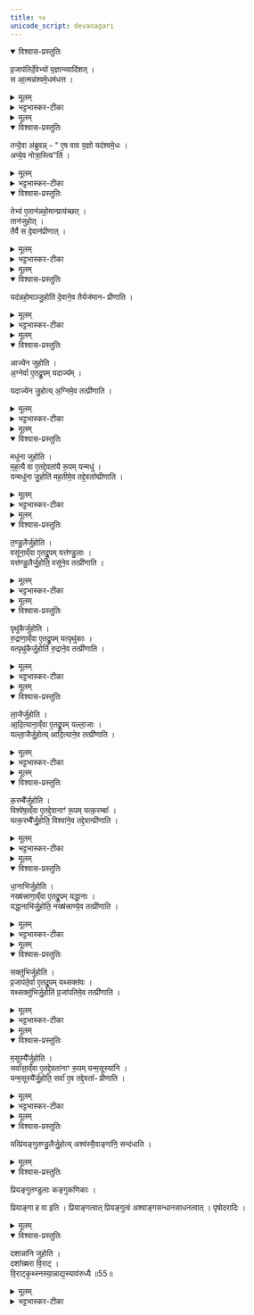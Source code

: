 ```yaml
---
title: १४
unicode_script: devanagari
---
```


<details open><summary>विश्वास-प्रस्तुतिः</summary>

प्र॒जाप॑तिर्दे॒वेभ्यो॑ य॒ज्ञान्व्यादि॑शत् ।  
स आ॒त्मन्न॑श्वमे॒धम॑धत्त ।  
</details>

<details><summary>मूलम्</summary>

प्र॒जाप॑तिर्दे॒वेभ्यो॑ य॒ज्ञान्व्यादि॑शत् ।  
स आ॒त्मन्न॑श्वमे॒धम॑धत्त ।  
</details>

<details><summary>भट्टभास्कर-टीका</summary>

1प्रजापपतिर्देवेभ्य इत्यादि ॥
पत्नी संयाजनान्तेऽहन्यग्निष्टोमे तु संस्थिते ।  
प्रजापतिसमे गीतवीणागणकिभिर्नृपे ॥  


अस्तंगते सहस्रांशौ वारुण्या त्वर्थनिर्मिताः ।  
षट्त्रिंशतमथासन्दीस्तावन्तोऽध्वर्यवो वृताः ॥  

अप्राकृताः स्रुवैर्दीर्घदण्डैः खदिरसम्भवैः ।  
सर्वां तां रात्रिमन्नानि दशाज्यादीनि जुह्वति ॥  

इदमिदानीं विदधाति । अश्वमेधव्यतिरिक्तान् यज्ञान् व्यादिश्य पृथक्पृथक् विभज्य अश्वमेधं आत्मन्येव स्थापितवान् ।  
</details>


<details><summary>मूलम्</summary>

तन्दे॒वा अ॑ब्रुवन् ।  
ए॒ष वाव य॒ज्ञः ।  
यद॑श्वमे॒धः ।  
अप्ये॒व नोत्रा॒स्त्विति॑ ।  
</details>

<details open><summary>विश्वास-प्रस्तुतिः</summary>

तन्दे॒वा अ॑ब्रुवन्न् - " ए॒ष वाव य॒ज्ञो यद॑श्वमे॒धः ।  
अप्ये॒व नोत्रा॒स्त्वि"ति॑ ।  
</details>

<details><summary>मूलम्</summary>

तन्दे॒वा अ॑ब्रुवन्न् - " ए॒ष वाव य॒ज्ञो यद॑श्वमे॒धः ।  
अप्ये॒व नोत्रा॒स्त्वि"ति॑ ।  
</details>

<details><summary>भट्टभास्कर-टीका</summary>

अथ तं देवा अब्रुवन् एषः अश्वमेधः एव यज्ञः अन्ये यज्ञाभासाः। तस्मात् अस्मिन् यज्ञे अस्माकं यत्किंचिदप्यस्त्वेव अल्पमस्त्विति यावत् । अस्माकमप्यस्त्विति वा तेभ्यः एतान् अन्नहोमान् वक्ष्यमाणान् 'एकस्मै स्वाहा' इत्यादीन् प्रादात् ।  
</details>

<details open><summary>विश्वास-प्रस्तुतिः</summary>

तेभ्य॑ ए॒तान॑न्नहो॒मान्प्राय॑च्छत् ।  
तान॑जुहोत् ।  
तैर्वै स दे॒वान॑प्रीणात् ।  
</details>

<details><summary>मूलम्</summary>

तेभ्य॑ ए॒तान॑न्नहो॒मान्प्राय॑च्छत् ।  
तान॑जुहोत् ।  
तैर्वै स दे॒वान॑प्रीणात् ।  
</details>

<details><summary>भट्टभास्कर-टीका</summary>

तेभ्यश्च तानजुहोत् तैश्च तानप्रीणयत् ।  
</details>


<details><summary>मूलम्</summary>

यद॑न्नहो॒माञ्जु॒होति॑ ॥50॥  
दे॒वाने॒व तैर्यज॑मानᳶ प्रीणाति ।  
</details>

<details open><summary>विश्वास-प्रस्तुतिः</summary>

यद॑न्नहो॒माञ्जु॒होति॑ दे॒वाने॒व तैर्यज॑मानᳶ प्रीणाति ।  
</details>

<details><summary>मूलम्</summary>

यद॑न्नहो॒माञ्जु॒होति॑ दे॒वाने॒व तैर्यज॑मानᳶ प्रीणाति ।  
</details>

<details><summary>भट्टभास्कर-टीका</summary>

यदित्यादि । गतम् ।  

अवनीयानि होतव्यानि अन्नहोमाः ॥
</details>


<details><summary>मूलम्</summary>

आज्ये॑न जुहोति ।  
अ॒ग्नेर्वा ए॒तद्रू॒पम् ।  
यदाज्य᳚म् ।  
यदाज्ये॑न जु॒होति॑ ।  
अ॒ग्निमे॒व तत्प्री॑णाति ।  
</details>

<details open><summary>विश्वास-प्रस्तुतिः</summary>

आज्ये॑न जुहोति ।  
अ॒ग्नेर्वा ए॒तद्रू॒पम्  यदाज्य᳚म् ।   

यदाज्ये॑न जु॒होत्य् अ॒ग्निमे॒व तत्प्री॑णाति ।  
</details>

<details><summary>मूलम्</summary>

आज्ये॑न जुहोति ।  
अ॒ग्नेर्वा ए॒तद्रू॒पम्  यदाज्य᳚म् ।   

यदाज्ये॑न जु॒होत्य् अ॒ग्निमे॒व तत्प्री॑णाति ।  
</details>

<details><summary>भट्टभास्कर-टीका</summary>

2रूपवत्प्रियतमत्वात् आज्यमग्निरूपम् । एवं सर्वत्र ।  
</details>


<details><summary>मूलम्</summary>

मधु॑ना जुहोति ।  
म॒ह॒त्यै वा ए॒तद्दे॒वता॑यै रू॒पम् ।  
यन्मधु॑ ।  
यन्मधु॑ना जु॒होति॑ ॥51॥  
म॒ह॒तीमे॒व तद्दे॒वता᳚म्प्रीणाति ।  
</details>

<details open><summary>विश्वास-प्रस्तुतिः</summary>

मधु॑ना जुहोति ।  
म॒ह॒त्यै वा ए॒तद्दे॒वता॑यै रू॒पम् यन्मधु॑ ।  
यन्मधु॑ना जु॒होति॑ मह॒तीमे॒व तद्दे॒वता᳚म्प्रीणाति ।  
</details>

<details><summary>मूलम्</summary>

मधु॑ना जुहोति ।  
म॒ह॒त्यै वा ए॒तद्दे॒वता॑यै रू॒पम् यन्मधु॑ ।  
यन्मधु॑ना जु॒होति॑ मह॒तीमे॒व तद्दे॒वता᳚म्प्रीणाति ।  
</details>

<details><summary>भट्टभास्कर-टीका</summary>

महती देवता महादेवः विश्वाधिक्यं महत्त्वम् ।  
</details>


<details><summary>मूलम्</summary>

त॒ण्डु॒लैर्जु॑होति ।  
वसू॑ना॒व्ँवा ए॒तद्रू॒पम् ।  
यत्त॑ण्डु॒लाः ।  
यत्त॑ण्डु॒लैर्जु॒होति॑ ।  
वसू॑ने॒व तत्प्री॑णाति ।  
</details>

<details open><summary>विश्वास-प्रस्तुतिः</summary>

त॒ण्डु॒लैर्जु॑होति ।  
वसू॑ना॒व्ँवा ए॒तद्रू॒पम् यत्त॑ण्डु॒लाः ।  
यत्त॑ण्डु॒लैर्जु॒होति॒ वसू॑ने॒व तत्प्री॑णाति ।  
</details>

<details><summary>मूलम्</summary>

त॒ण्डु॒लैर्जु॑होति ।  
वसू॑ना॒व्ँवा ए॒तद्रू॒पम् यत्त॑ण्डु॒लाः ।  
यत्त॑ण्डु॒लैर्जु॒होति॒ वसू॑ने॒व तत्प्री॑णाति ।  
</details>

<details><summary>भट्टभास्कर-टीका</summary>

तण्डुलाः व्रीहितण्डुलाः ।  
</details>


<details><summary>मूलम्</summary>

पृथु॑कैर्जुहोति ।  
रु॒द्राणा॒व्ँवा ए॒तद्रू॒पम् ।  
यत्पृथु॑काः ।  
यत्पृथु॑कैर्जु॒होति॑ ॥52॥  
रु॒द्राने॒व तत्प्री॑णाति ।  
</details>

<details open><summary>विश्वास-प्रस्तुतिः</summary>

पृथु॑कैर्जुहोति ।  
रु॒द्राणा॒व्ँवा ए॒तद्रू॒पम्  यत्पृथु॑काः ।  
यत्पृथु॑कैर्जु॒होति॑ रु॒द्राने॒व तत्प्री॑णाति ।  
</details>

<details><summary>मूलम्</summary>

पृथु॑कैर्जुहोति ।  
रु॒द्राणा॒व्ँवा ए॒तद्रू॒पम्  यत्पृथु॑काः ।  
यत्पृथु॑कैर्जु॒होति॑ रु॒द्राने॒व तत्प्री॑णाति ।  
</details>

<details><summary>भट्टभास्कर-टीका</summary>

पृथुकाः चिपिटकाः ।  
</details>


<details><summary>मूलम्</summary>

ला॒जैर्जु॑होति ।  
आ॒दि॒त्याना॒व्ँवा ए॒तद्रू॒पम् ।  
यल्ला॒जाः ।  
यल्ला॒जैर्जु॒होति॑ ।  
आ॒दि॒त्याने॒व तत्प्री॑णाति ।  
</details>

<details open><summary>विश्वास-प्रस्तुतिः</summary>

ला॒जैर्जु॑होति ।  
आ॒दि॒त्याना॒व्ँवा ए॒तद्रू॒पम्  यल्ला॒जाः ।  
यल्ला॒जैर्जु॒होत्य् आदि॒त्याने॒व तत्प्री॑णाति ।  
</details>

<details><summary>मूलम्</summary>

ला॒जैर्जु॑होति ।  
आ॒दि॒त्याना॒व्ँवा ए॒तद्रू॒पम्  यल्ला॒जाः ।  
यल्ला॒जैर्जु॒होत्य् आदि॒त्याने॒व तत्प्री॑णाति ।  
</details>

<details><summary>भट्टभास्कर-टीका</summary>

लाजाः व्रीहिभवाः तण्डुलपरिणामाः ।  
</details>


<details><summary>मूलम्</summary>

क॒रम्बै᳚र्जुहोति ।  
विश्वे॑षा॒व्ँवा ए॒तद्दे॒वानाꣳ॑ रू॒पम् ।  
यत्क॒रम्बाः᳚ ।  
यत्क॒रम्बै᳚र्जु॒होति॑ ॥ 53॥  
विश्वा॑ने॒व तद्दे॒वान्प्री॑णाति ।  
</details>

<details open><summary>विश्वास-प्रस्तुतिः</summary>

क॒रम्बै᳚र्जुहोति ।  
विश्वे॑षा॒व्ँवा ए॒तद्दे॒वानाꣳ॑ रू॒पम् यत्क॒रम्बाः᳚ ।  
यत्क॒रम्बै᳚र्जु॒होति॒ विश्वा॑ने॒व तद्दे॒वान्प्री॑णाति ।  
</details>

<details><summary>मूलम्</summary>

क॒रम्बै᳚र्जुहोति ।  
विश्वे॑षा॒व्ँवा ए॒तद्दे॒वानाꣳ॑ रू॒पम् यत्क॒रम्बाः᳚ ।  
यत्क॒रम्बै᳚र्जु॒होति॒ विश्वा॑ने॒व तद्दे॒वान्प्री॑णाति ।  
</details>

<details><summary>भट्टभास्कर-टीका</summary>

करम्बाः आज्यमिश्रितास्सक्तवः ।  
</details>


<details><summary>मूलम्</summary>

धा॒नाभि॑र्जुहोति ।  
नख्ष॑त्त्राणा॒व्ँवा ए॒तद्रू॒पम् ।  
यद्धा॒नाः ।  
यद्धा॒नाभि॑र्जु॒होति॑ ।  
नख्ष॑त्त्राण्ये॒व तत्प्री॑णाति ।  
</details>

<details open><summary>विश्वास-प्रस्तुतिः</summary>

धा॒नाभि॑र्जुहोति ।  
नख्ष॑त्त्राणा॒व्ँवा ए॒तद्रू॒पम् यद्धा॒नाः ।  
यद्धा॒नाभि॑र्जु॒होति॒ नख्ष॑त्त्राण्ये॒व तत्प्री॑णाति ।  
</details>

<details><summary>मूलम्</summary>

धा॒नाभि॑र्जुहोति ।  
नख्ष॑त्त्राणा॒व्ँवा ए॒तद्रू॒पम् यद्धा॒नाः ।  
यद्धा॒नाभि॑र्जु॒होति॒ नख्ष॑त्त्राण्ये॒व तत्प्री॑णाति ।  
</details>

<details><summary>भट्टभास्कर-टीका</summary>

धानाः यवप्रभवाः तण्डुलपाकाः ।  
</details>


<details><summary>मूलम्</summary>

सक्तु॑भिर्जुहोति ।  
प्र॒जाप॑ते॒र्वा ए॒तद्रू॒पम् ।  
यथ्सक्त॑वः ।  
यथ्सक्तु॑भिर्जु॒होति॑ ॥54॥  
प्र॒जा॑पतिमे॒व तत्प्री॑णाति ।  
</details>

<details open><summary>विश्वास-प्रस्तुतिः</summary>

सक्तु॑भिर्जुहोति ।  
प्र॒जाप॑ते॒र्वा ए॒तद्रू॒पम् यथ्सक्त॑वः ।  
यथ्सक्तु॑भिर्जु॒होति॑ प्र॒जा॑पतिमे॒व तत्प्री॑णाति ।  
</details>

<details><summary>मूलम्</summary>

सक्तु॑भिर्जुहोति ।  
प्र॒जाप॑ते॒र्वा ए॒तद्रू॒पम् यथ्सक्त॑वः ।  
यथ्सक्तु॑भिर्जु॒होति॑ प्र॒जा॑पतिमे॒व तत्प्री॑णाति ।  
</details>

<details><summary>भट्टभास्कर-टीका</summary>

सक्तवः लाजपेषाः ।  
</details>


<details><summary>मूलम्</summary>

म॒सूस्यै᳚र्जुहोति ।  
सर्वा॑सा॒व्ँवा ए॒तद्दे॒वता॑नाꣳ रू॒पम् ।  
यन्म॒सूस्या॑नि ।  
यन्म॒सूस्यै᳚र्जु॒होति॑ ।  
सर्वा॑ ए॒व तद्दे॒वता᳚ᳶ प्रीणाति ।  
</details>

<details open><summary>विश्वास-प्रस्तुतिः</summary>

म॒सूस्यै᳚र्जुहोति ।  
सर्वा॑सा॒व्ँवा ए॒तद्दे॒वता॑नाꣳ रू॒पम् यन्म॒सूस्या॑नि ।  
यन्म॒सूस्यै᳚र्जु॒होति॒ सर्वा॑ ए॒व तद्दे॒वता᳚ᳶ प्रीणाति ।  
</details>

<details><summary>मूलम्</summary>

म॒सूस्यै᳚र्जुहोति ।  
सर्वा॑सा॒व्ँवा ए॒तद्दे॒वता॑नाꣳ रू॒पम् यन्म॒सूस्या॑नि ।  
यन्म॒सूस्यै᳚र्जु॒होति॒ सर्वा॑ ए॒व तद्दे॒वता᳚ᳶ प्रीणाति ।  
</details>

<details><summary>भट्टभास्कर-टीका</summary>

मसूस्यानि मसूस्यतण्डुलाः ।  
</details>


<details><summary>मूलम्</summary>

प्रि॒य॒ङ्गु॒त॒ण्डु॒लैर्जु॑होति ।  
प्रि॒याङ्गा॑ ह॒ वै नामै॒ते ।  
ए॒तैर्वै दे॒वा अश्व॒स्याङ्गा॑नि॒ सम॑दधुः ।  
यत्प्रि॑यङ्गुतण्डु॒लैर्जु॒होति॑ ।  
अश्व॑स्यै॒वाङ्गा॑नि॒ सन्द॑धाति ।  
</details>

<details open><summary>विश्वास-प्रस्तुतिः</summary>

यत्प्रि॑यङ्गुतण्डु॒लैर्जु॒होत्य् अश्व॑स्यै॒वाङ्गा॑नि॒ सन्द॑धाति ।  
</details>

<details><summary>मूलम्</summary>

यत्प्रि॑यङ्गुतण्डु॒लैर्जु॒होत्य् अश्व॑स्यै॒वाङ्गा॑नि॒ सन्द॑धाति ।  
</details>

<details open><summary>विश्वास-प्रस्तुतिः</summary>

प्रियङ्गुतण्डुलाः कङ्गुकणिकाः ।  

प्रियाङ्गा ह वा इति । प्रियाङ्गत्वात् प्रियङ्गुत्वं अश्वाङ्गसन्धानसाधनत्वात् । पृषोदरादिः ।  
</details>

<details><summary>मूलम्</summary>

प्रियङ्गुतण्डुलाः कङ्गुकणिकाः ।  

प्रियाङ्गा ह वा इति । प्रियाङ्गत्वात् प्रियङ्गुत्वं अश्वाङ्गसन्धानसाधनत्वात् । पृषोदरादिः ।  
</details>

<details open><summary>विश्वास-प्रस्तुतिः</summary>

दशान्ना॑नि जुहोति ।  
दशा᳚ख्षरा वि॒राट् ।  
वि॒राट्कृ॒थ्स्नस्या॒न्नाद्य॒स्याव॑रुध्यै ॥55॥  
</details>

<details><summary>मूलम्</summary>

दशान्ना॑नि जुहोति ।  
दशा᳚ख्षरा वि॒राट् ।  
वि॒राट्कृ॒थ्स्नस्या॒न्नाद्य॒स्याव॑रुध्यै ॥55॥  
</details>

<details><summary>भट्टभास्कर-टीका</summary>

सर्वाणि मिश्रीकृत्य जुहोति - दशेति ।  


इति तृतीये अष्टमे चतुर्दशोऽनुवाकः ॥  

</details>

